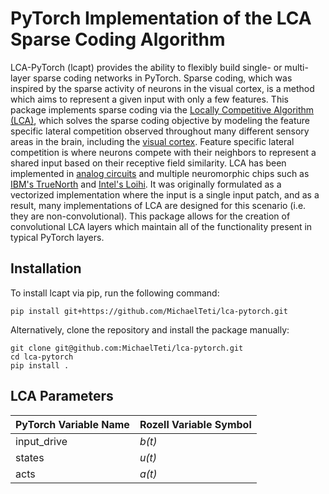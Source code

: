 
# PyTorch Implementation of the LCA Sparse Coding Algorithm

LCA-PyTorch (lcapt) provides the ability to flexibly build single- or multi-layer sparse coding networks in PyTorch. 
Sparse coding, which was inspired by the sparse activity of neurons in the visual cortex, is a method
which aims to represent a given input with only a few features. This package implements sparse coding
via the [Locally Competitive Algorithm (LCA)](https://www.ece.rice.edu/~eld1/papers/Rozell08.pdf),
which solves the sparse coding objective by modeling the feature specific lateral competition observed throughout many
different sensory areas in the brain, including the [visual cortex](https://www.nature.com/articles/s41586-019-0997-6).
Feature specific lateral competition is where neurons compete with their neighbors to represent a shared input based on their receptive field similarity.
LCA has been implemented in [analog circuits](https://patentimages.storage.googleapis.com/30/8f/6e/5d9da903f0d635/US7783459.pdf) and
multiple neuromorphic chips such as [IBM's TrueNorth](https://www.frontiersin.org/articles/10.3389/fnins.2019.00754/full) and 
[Intel's Loihi](https://ieeexplore.ieee.org/abstract/document/9325356?casa_token=0kxjP50T3IIAAAAA:EOCnIf4-fMYowF7HgTLo0UQyKLWbrWW7VnOT1TZ2DI0U_cUCBYBQv1GN8r49LtISezWQ--A).
It was originally formulated as a vectorized implementation where the input is a single input patch, and as a result, many implementations
of LCA are designed for this scenario (i.e. they are non-convolutional). This package allows for the creation of convolutional LCA layers which
maintain all of the functionality present in typical PyTorch layers.
  
## Installation  

To install lcapt via pip, run the following command:

```
pip install git+https://github.com/MichaelTeti/lca-pytorch.git
```

Alternatively, clone the repository and install the package manually:

```
git clone git@github.com:MichaelTeti/lca-pytorch.git
cd lca-pytorch
pip install .
```

## LCA Parameters

| **PyTorch Variable Name** | **Rozell Variable Symbol** |
| --- | --- |
| input_drive | *b(t)* |
| states | *u(t)* |
| acts | *a(t)* |
